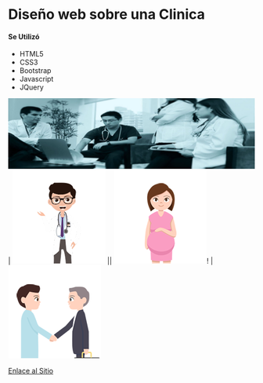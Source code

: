 # __Diseño web sobre una Clinica__
#### Se Utilizó
+ HTML5
+ CSS3
+ Bootstrap
+ Javascript
+ JQuery 

![](imagenes/1.jpg)
         | ![](imagenes/staff.png) || ![](imagenes/baby-hope.png)! |[](imagenes/hospitalizacion.png)![](imagenes/salud.png)


[Enlace al Sitio](http://fundamento.hol.es)


